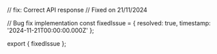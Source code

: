 // fix: Correct API response
// Fixed on 21/11/2024

// Bug fix implementation
const fixedIssue = {
  resolved: true,
  timestamp: '2024-11-21T00:00:00.000Z'
};

export { fixedIssue };